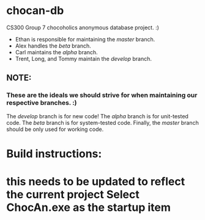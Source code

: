 # chocan-db
CS300 Group 7 chocoholics anonymous database project. :)

- Ethan is responsible for maintaining the _master_ branch.
- Alex handles the _beta_ branch.
- Carl maintains the _alpha_ branch.
- Trent, Long, and Tommy maintain the _develop_ branch.

## NOTE:
### These are the ideals we should strive for when maintaining our respective branches. :)
The _develop_ branch is for new code!
The _alpha_ branch is for unit-tested code.
The _beta_ branch is for system-tested code.
Finally, the _master_ branch should be only used for working code.

# Build instructions:

this needs to be updated to reflect the current project
Select ChocAn.exe as the startup item
=======
